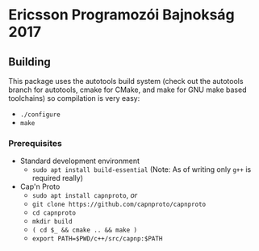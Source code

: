 # Ericsson Programozói Bajnokság 2017
## Building
This package uses the autotools build system
(check out the autotools branch for autotools, cmake for CMake, and make for GNU make based toolchains)
so compilation is very easy:

- `./configure`
- `make`

### Prerequisites
- Standard development environment
	- `sudo apt install build-essential` (Note: As of writing only `g++` is required really)
- Cap'n Proto
	- `sudo apt install capnproto`, _or_
	- `git clone https://github.com/capnproto/capnproto`
	- `cd capnproto`
	- `mkdir build`
	- `( cd $_ && cmake .. && make )`
	- `export PATH=$PWD/c++/src/capnp:$PATH`

